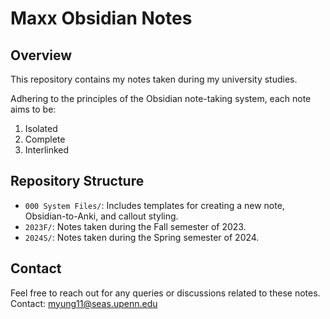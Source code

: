 # Maxx Obsidian Notes

## Overview
This repository contains my notes taken during my university studies.

Adhering to the principles of the Obsidian note-taking system, each note aims to be:
1. Isolated
2. Complete
3. Interlinked

## Repository Structure
- `000 System Files/`: Includes templates for creating a new note, Obsidian-to-Anki, and callout styling.
- `2023F/`: Notes taken during the Fall semester of 2023.
- `2024S/`: Notes taken during the Spring semester of 2024.

## Contact
Feel free to reach out for any queries or discussions related to these notes. Contact: [myung11@seas.upenn.edu](mailto:myung11@seas.upenn.edu)
